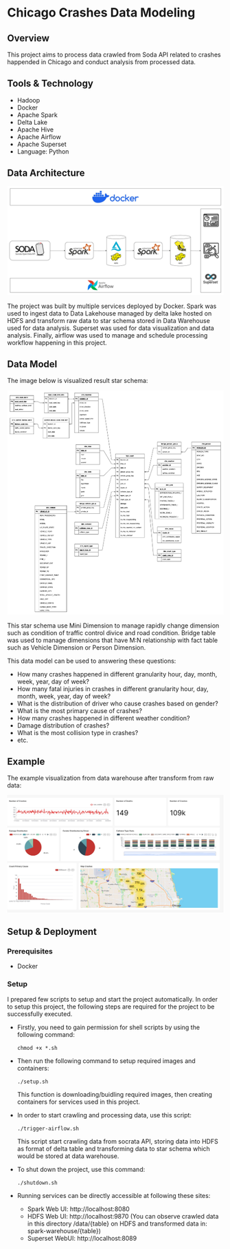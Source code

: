 
# Chicago Crashes Data Modeling
## Overview
This project aims to process data crawled from Soda API related to crashes happended in Chicago and conduct analysis from processed data.

## **Tools & Technology**
- Hadoop
- Docker
- Apache Spark
- Delta Lake
- Apache Hive
- Apache Airflow
- Apache Superset
- Language: Python

## Data Architecture
![architecture](images/DataFlowChicagoCrash.jpg)

The project was built by multiple services deployed by Docker. Spark was used to ingest data to Data Lakehouse managed by delta lake hosted on HDFS and transform raw data to star schema stored in Data Warehouse used for data analysis. Superset was used for data visualization and data analysis. Finally, airflow was used to manage and schedule processing workflow happening in this project.

## Data Model

The image below is visualized result star schema:

![datamodel](images/Chicago%20Car%20Crash%20Diagram.jpg)

This star schema use Mini Dimension to manage rapidly change dimension such as condition of traffic control divice and road condition. Bridge table was used to manage dimensions that have M:N relationship with fact table such as Vehicle Dimension or Person Dimension.

This data model can be used to answering these questions:
* How many crashes happened in different granularity hour, day, month, week, year, day of week?
* How many fatal injuries in crashes in different granularity hour, day, month, week, year, day of week?
* What is the distribution of driver who cause crashes based on gender?
* What is the most primary cause of crashes?
* How many crashes happened in different weather condition?
* Damage distribution of crashes?
* What is the most collision type in crashes?
* etc.

## Example
The example visualization from data warehouse after transform from raw data:

![Visualization](images/chicago-crashes-dashboard-2023-11-02T05-34-39.256Z.jpg)

## **Setup & Deployment**

### Prerequisites
- Docker

### Setup
I prepared few scripts to setup and start the project automatically. In order to setup this project, the following steps are required for the project to be successfully executed.

* Firstly, you need to gain permission for shell scripts by using the following command:
    ```
    chmod +x *.sh
    ```

* Then run the following command to setup required images and containers:
    ```
    ./setup.sh
    ```
    This function is downloading/buidling required images, then creating containers for services used in this project. </br>
    
* In order to start crawling and processing data, use this script:
    ```
    ./trigger-airflow.sh
    ```
    This script start crawling data from socrata API, storing data into HDFS as format of delta table and transforming data to star schema which would be stored at data warehouse.

* To shut down the project, use this command:
    ```
    ./shutdown.sh
    ```

* Running services can be directly accessible at following these sites:
    * Spark Web UI: http://localhost:8080
    * HDFS Web UI: http://localhost:9870 (You can observe crawled data in this directory /data/{table} on HDFS and transformed data in: spark-warehouse/{table})
    * Superset WebUI: http://localhost:8089
